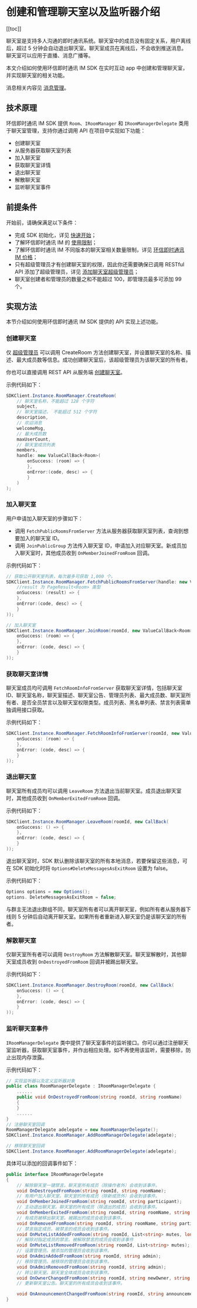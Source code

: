 # 创建和管理聊天室以及监听器介绍

[[toc]]

聊天室是支持多人沟通的即时通讯系统。聊天室中的成员没有固定关系，用户离线后，超过 5 分钟会自动退出聊天室。聊天室成员在离线后，不会收到推送消息。聊天室可以应用于直播、消息广播等。

本文介绍如何使用环信即时通讯 IM SDK 在实时互动 app 中创建和管理聊天室，并实现聊天室的相关功能。

消息相关内容见 [消息管理](message_overview.html)。

## 技术原理

环信即时通讯 IM SDK 提供 `Room`、`IRoomManager` 和 `IRoomManagerDelegate` 类用于聊天室管理，支持你通过调用 API 在项目中实现如下功能：

- 创建聊天室
- 从服务器获取聊天室列表
- 加入聊天室
- 获取聊天室详情
- 退出聊天室
- 解散聊天室
- 监听聊天室事件

## 前提条件

开始前，请确保满足以下条件：

- 完成 SDK 初始化，详见 [快速开始](quickstart.html)；
- 了解环信即时通讯 IM 的 [使用限制](/product/limitation.html)；
- 了解环信即时通讯 IM 不同版本的聊天室相关数量限制，详见 [环信即时通讯 IM 价格](https://www.easemob.com/pricing/im)；
- 只有超级管理员才有创建聊天室的权限，因此你还需要确保已调用 RESTful API 添加了超级管理员，详见 [添加聊天室超级管理员](/document/Server-side/chatroom.html#添加超级管理员)；
- 聊天室创建者和管理员的数量之和不能超过 100，即管理员最多可添加 99 个。

## 实现方法

本节介绍如何使用环信即时通讯 IM SDK 提供的 API 实现上述功能。

### 创建聊天室

仅 [超级管理员](/document/Server-side/chatroom.html#管理超级管理员) 可以调用 CreateRoom 方法创建聊天室，并设置聊天室的名称、描述、最大成员数等信息。成功创建聊天室后，该超级管理员为该聊天室的所有者。

你也可以直接调用 REST API 从服务端 [创建聊天室](document/Server-side/chatroom.html#创建聊天室)。

示例代码如下：

```csharp
SDKClient.Instance.RoomManager.CreateRoom(
    // 聊天室名称，不能超过 128 个字符
    subject,
    // 聊天室描述， 不能超过 512 个字符
    description,
    // 欢迎消息
    welcomeMsg,
    // 最大成员数
    maxUserCount,
    // 聊天室成员列表
    members,
    handle: new ValueCallBack<Room>(
        onSuccess: (room) => {
        },
        onError:(code, desc) => {
        }
    )
);
```

### 加入聊天室

用户申请加入聊天室的步骤如下：

- 调用 `FetchPublicRoomsFromServer` 方法从服务器获取聊天室列表，查询到想要加入的聊天室 ID。
- 调用 `JoinPublicGroup` 方法传入聊天室 ID，申请加入对应聊天室。新成员加入聊天室时，其他成员收到 `OnMemberJoinedFromRoom` 回调。

示例代码如下：

```csharp
// 获取公开聊天室列表，每次最多可获取 1,000 个。
SDKClient.Instance.RoomManager.FetchPublicRoomsFromServer(handle: new ValueCallBack<PageResult<Room>>(
    //result 为 PageResult<Room> 类型
    onSuccess: (result) => {
    },
    onError:(code, desc) => {
    }
));

// 加入聊天室
SDKClient.Instance.RoomManager.JoinRoom(roomId, new ValueCallBack<Room>(
    onSuccess: (room) => {
    },
    onError: (code, desc) => {
    }
));
```

### 获取聊天室详情

聊天室成员均可调用 `FetchRoomInfoFromServer` 获取聊天室详情，包括聊天室 ID、聊天室名称，聊天室描述、聊天室公告、管理员列表、最大成员数、聊天室所有者、是否全员禁言以及聊天室权限类型。成员列表、黑名单列表、禁言列表需单独调用接口获取。

示例代码如下：

```csharp
SDKClient.Instance.RoomManager.FetchRoomInfoFromServer(roomId, new ValueCallBack<Room>(
    onSuccess: (room) => {
    },
    onError: (code, desc) => {
    }
));
```

### 退出聊天室

聊天室所有成员均可以调用 `LeaveRoom` 方法退出当前聊天室。成员退出聊天室时，其他成员收到 `OnMemberExitedFromRoom` 回调。

示例代码如下：

```csharp
SDKClient.Instance.RoomManager.LeaveRoom(roomId, new CallBack(
    onSuccess: () => {
    },
    onError: (code, desc) => {
    }
));
```

退出聊天室时，SDK 默认删除该聊天室的所有本地消息，若要保留这些消息，可在 SDK 初始化时将 `Options#DeleteMessagesAsExitRoom` 设置为 false。

示例代码如下：

```csharp
Options options = new Options();
options. DeleteMessagesAsExitRoom = false;
```

与群主无法退出群组不同，聊天室所有者可以离开聊天室，例如所有者从服务器下线则 5 分钟后自动离开聊天室。如果所有者重新进入聊天室仍是该聊天室的所有者。

### 解散聊天室

仅聊天室所有者可以调用 `DestroyRoom` 方法解散聊天室。聊天室解散时，其他聊天室成员收到 `OnDestroyedFromRoom` 回调并被踢出聊天室。

示例代码如下：

```csharp
SDKClient.Instance.RoomManager.DestroyRoom(roomId, new CallBack(
    onSuccess: () => {
    },
    onError: (code, desc) => {
    }
));
```

### 监听聊天室事件

`IRoomManagerDelegate` 类中提供了聊天室事件的监听接口。你可以通过注册聊天室监听器，获取聊天室事件，并作出相应处理。如不再使用该监听，需要移除，防止出现内存泄露。

示例代码如下：

```csharp
// 实现监听器以及定义监听器对象
public class RoomManagerDelegate : IRoomManagerDelegate {
    ......
    public void OnDestroyedFromRoom(string roomId, string roomName)
    {
    }
    ......
}
// 注册聊天室回调
RoomManagerDelegate adelegate = new RoomManagerDelegate();
SDKClient.Instance.RoomManager.AddRoomManagerDelegate(adelegate);

// 移除聊天室回调
SDKClient.Instance.RoomManager.AddRoomManagerDelegate(adelegate);
```

具体可以添加的回调事件如下：

```csharp
public interface IRoomManagerDelegate
{
    // 解除聊天室一键禁言。聊天室所有成员（除操作者外）会收到该事件。
    void OnDestroyedFromRoom(string roomId, string roomName);
    // 有用户加入聊天室。聊天室的所有成员（除新成员外）会收到该事件。
    void OnMemberJoinedFromRoom(string roomId, string participant);
    // 主动退出聊天室。聊天室的所有成员（除退出的成员）会收到该事件。
    void OnMemberExitedFromRoom(string roomId, string roomName, string participant);
    // 有成员被移出聊天室。被踢出的成员会收到该事件。
    void OnRemovedFromRoom(string roomId, string roomName, string participant);
    // 禁言指定成员。被禁言的成员会收到该事件。
    void OnMuteListAddedFromRoom(string roomId, List<string> mutes, long expireTime);
    // 解除对指定成员的禁言。被解除禁言的成员会收到该事件
    void OnMuteListRemovedFromRoom(string roomId, List<string> mutes);
    // 设置管理员。被添加的管理员会收到该事件。
    void OnAdminAddedFromRoom(string roomId, string admin);
    // 移除管理员。被移除的管理员会收到该事件。
    void OnAdminRemovedFromRoom(string roomId, string admin);
    // 转让聊天室。聊天室全体成员会收到该事件。
    void OnOwnerChangedFromRoom(string roomId, string newOwner, string oldOwner);
    // 更新聊天室公告。聊天室的所有成员会收到该事件。

    void OnAnnouncementChangedFromRoom(string roomId, string announcement);
}
```